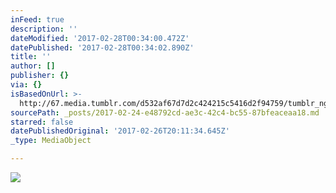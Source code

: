 ```yaml
---
inFeed: true
description: ''
dateModified: '2017-02-28T00:34:00.472Z'
datePublished: '2017-02-28T00:34:02.890Z'
title: ''
author: []
publisher: {}
via: {}
isBasedOnUrl: >-
  http://67.media.tumblr.com/d532af67d7d2c424215c5416d2f94759/tumblr_ngeua9MQYe1tw49n8o1_1280.jpg
sourcePath: _posts/2017-02-24-e48792cd-ae3c-42c4-bc55-87bfeaceaa18.md
starred: false
datePublishedOriginal: '2017-02-26T20:11:34.645Z'
_type: MediaObject

---
```

![](https://imgflo.herokuapp.com/graph/2b2431f8e7ba7b0/46c5497f14fe3871daef167c75be7212/noop.jpg?input=http%3A%2F%2F67.media.tumblr.com%2Fd532af67d7d2c424215c5416d2f94759%2Ftumblr_ngeua9MQYe1tw49n8o1_1280.jpg)